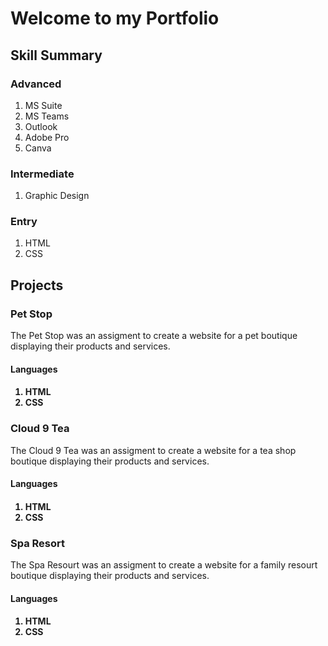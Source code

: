 <h1>Welcome to my Portfolio</h1>
  
<h2> Skill Summary </h2>
  
<h3> Advanced </h3>
  <ol> <li> MS Suite </li> 
  <li> MS Teams </li> 
  <li> Outlook </li>
  <li> Adobe Pro </li> 
  <li> Canva </li> </ol>
     
  <h3> Intermediate </h3>
  <ol> <li> Graphic Design </li></ol> 
  
  <h3> Entry </h3>
  <ol><li> HTML</li> 
  <li> CSS </li></ol>
 
  
<h2> Projects </h2>
  
<h3> Pet Stop </h3>
    
<p> The Pet Stop was an assigment to create a website for a pet boutique displaying their products and services.</p>

<h4> Languages<h4>
  <ol><li> HTML</li> 
  <li> CSS </li></ol>
  
<h3> Cloud 9 Tea </h3>
  <p> The Cloud 9 Tea was an assigment to create a website for a tea shop boutique displaying their products and services.</p>
<h4> Languages<h4>
  <ol><li> HTML</li> 
  <li> CSS </li></ol>

<h3> Spa Resort </h3>
  <p> The Spa Resourt was an assigment to create a website for a family resourt boutique displaying their products and services.</p>
<h4> Languages<h4>
  <ol><li> HTML</li> 
  <li> CSS </li></ol>
  

